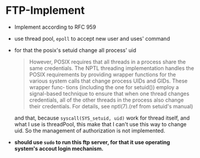 # FTP-Implement

- Implement according to RFC 959
- use thread pool, `epoll` to accept new user and uses' command
- for that the posix's setuid change all process' uid
   > However,  POSIX  requires  that  all threads in a process share the same credentials.  The NPTL threading implementation handles the  POSIX requirements by providing wrapper functions for the various system calls that change process UIDs and GIDs.  These  wrapper  func‐ tions (including the one for setuid()) employ a signal-based technique to ensure that when one thread changes credentials, all of  the  other threads  in  the  process also change their credentials.  For details, see nptl(7).(ref from setuid's manual)

   and that, because `syscall(SYS_setuid, uid)` work for thread itself, and what I use is threadPool, this make that I can't use this way to change uid. So the management of authorization is not implemented.

- **should use `sudo` to run this ftp server, for that it use operating system's accout login mechanism.**

